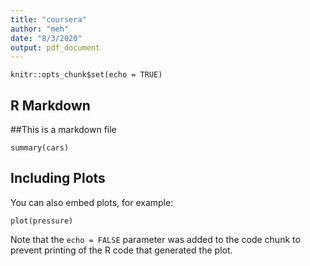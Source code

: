 ```yaml
---
title: "coursera"
author: "meh"
date: "8/3/2020"
output: pdf_document
---
```


```{r setup, include=FALSE}
knitr::opts_chunk$set(echo = TRUE)
```

## R Markdown
##This is a markdown file


```{r cars}
summary(cars)
```

## Including Plots

You can also embed plots, for example:

```{r pressure, echo=FALSE}
plot(pressure)
```

Note that the `echo = FALSE` parameter was added to the code chunk to prevent printing of the R code that generated the plot.
